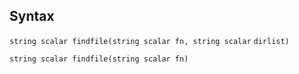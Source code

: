## Syntax

`string scalar findfile(string scalar fn, string scalar`
`dirlist)`

`string scalar findfile(string scalar fn)`

